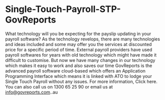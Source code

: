 # Single-Touch-Payroll-STP-GovReports
What technology will you be expecting for the payslip updating in your payroll software?  As the technology revelops, there are many technologies and ideas included and some may offer you the services at discounted price for a specific period of time. External payroll providers have used payroll softwares for years with old technology which might have made it difficult to customise.   But now we have many changes in our technology which makes it easy to work and also saves our time  GovReports is the advanced payroll software cloud-based which offers an Application Programming Interface which means it is linked with ATO to lodge your Single Touch Payroll without any issues.  For more information, Click here.  You can also call us on 1300 65 25 90 or email us at info@govreports.com..au
